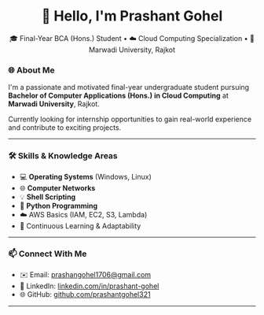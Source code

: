 <h1 align="center">👋 Hello, I'm Prashant Gohel</h1>
<p align="center">
  🎓 Final-Year BCA (Hons.) Student • ☁️ Cloud Computing Specialization • 📍 Marwadi University, Rajkot
</p>



### 🌐 About Me
I'm a passionate and motivated final-year undergraduate student pursuing **Bachelor of Computer Applications (Hons.) in Cloud Computing** at **Marwadi University**, Rajkot.

Currently looking for internship opportunities to gain real-world experience and contribute to exciting projects.

---

### 🛠️ Skills & Knowledge Areas

- 💻 **Operating Systems** (Windows, Linux)
- 🌐 **Computer Networks**
- 💡 **Shell Scripting**
- 🐍 **Python Programming**
- ☁️ AWS Basics (IAM, EC2, S3, Lambda)
- 🔄 Continuous Learning & Adaptability

---

### 📫 Connect With Me

- ✉️ Email: [prashangohel1706@gmail.com](mailto:prashangohel1706@gmail.com)
- 💼 LinkedIn: [linkedin.com/in/prashant-gohel](https://linkedin.com/in/prashant-gohel-7108b6251)
- 🌐 GitHub: [github.com/prashantgohel321](https://github.com/prashantgohel321)

---

